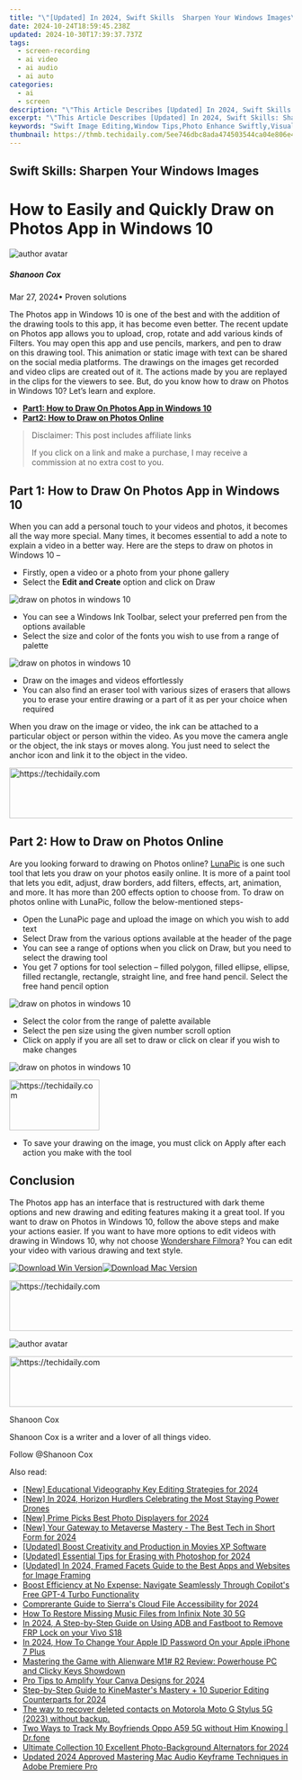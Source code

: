 ```yaml
---
title: "\"[Updated] In 2024, Swift Skills  Sharpen Your Windows Images\""
date: 2024-10-24T18:59:45.238Z
updated: 2024-10-30T17:39:37.737Z
tags: 
  - screen-recording
  - ai video
  - ai audio
  - ai auto
categories: 
  - ai
  - screen
description: "\"This Article Describes [Updated] In 2024, Swift Skills: Sharpen Your Windows Images\""
excerpt: "\"This Article Describes [Updated] In 2024, Swift Skills: Sharpen Your Windows Images\""
keywords: "Swift Image Editing,Window Tips,Photo Enhance Swiftly,Visual Swift Tricks,Swift Image Clarity,Windows Sharpen Tools,Quick Skills Windows Images"
thumbnail: https://thmb.techidaily.com/5ee746dbc8ada474503544ca04e806e436db5d4104755754e528cce96e41f403.jpg
---
```


## Swift Skills: Sharpen Your Windows Images

# How to Easily and Quickly Draw on Photos App in Windows 10

![author avatar](https://images.wondershare.com/filmora/article-images/shannon-cox.jpg)

##### Shanoon Cox

 Mar 27, 2024• Proven solutions

The Photos app in Windows 10 is one of the best and with the addition of the drawing tools to this app, it has become even better. The recent update on Photos app allows you to upload, crop, rotate and add various kinds of Filters. You may open this app and use pencils, markers, and pen to draw on this drawing tool. This animation or static image with text can be shared on the social media platforms. The drawings on the images get recorded and video clips are created out of it. The actions made by you are replayed in the clips for the viewers to see. But, do you know how to draw on Photos in Windows 10? Let’s learn and explore.

* [**Part1: How to Draw On Photos App in Windows 10**](#part1)
* [**Part2: How to Draw on Photos Online**](#part2)

>  Disclaimer: This post includes affiliate links
>
>  If you click on a link and make a purchase, I may receive a commission at no extra cost to you.
>

## Part 1: How to Draw On Photos App in Windows 10

When you can add a personal touch to your videos and photos, it becomes all the way more special. Many times, it becomes essential to add a note to explain a video in a better way. Here are the steps to draw on photos in Windows 10 –

* Firstly, open a video or a photo from your phone gallery
* Select the **Edit and Create** option and click on Draw

![draw on photos in windows 10](https://images.wondershare.com/filmora/article-images/draw-on-photos-in-windows-10.jpg)

* You can see a Windows Ink Toolbar, select your preferred pen from the options available
* Select the size and color of the fonts you wish to use from a range of palette

![draw on photos in windows 10](https://images.wondershare.com/filmora/article-images/start-drawing-on-photos-in-windows-10.jpg)

* Draw on the images and videos effortlessly
* You can also find an eraser tool with various sizes of erasers that allows you to erase your entire drawing or a part of it as per your choice when required

When you draw on the image or video, the ink can be attached to a particular object or person within the video. As you move the camera angle or the object, the ink stays or moves along. You just need to select the anchor icon and link it to the object in the video.

<!-- affiliate ads begin -->
<a href="https://aligracehair.sjv.io/c/5597632/1925570/19272" target="_top" id="1925570">
  <img src="//a.impactradius-go.com/display-ad/19272-1925570" border="0" alt="https://techidaily.com" width="728" height="90"/>
</a>
<img height="0" width="0" src="https://aligracehair.sjv.io/i/5597632/1925570/19272" style="position:absolute;visibility:hidden;" border="0" />
<!-- affiliate ads end -->

## Part 2: How to Draw on Photos Online

Are you looking forward to drawing on Photos online? [LunaPic](https://www140.lunapic.com/editor/?action=draw) is one such tool that lets you draw on your photos easily online. It is more of a paint tool that lets you edit, adjust, draw borders, add filters, effects, art, animation, and more. It has more than 200 effects option to choose from. To draw on photos online with LunaPic, follow the below-mentioned steps-

* Open the LunaPic page and upload the image on which you wish to add text
* Select Draw from the various options available at the header of the page
* You can see a range of options when you click on Draw, but you need to select the drawing tool
* You get 7 options for tool selection – filled polygon, filled ellipse, ellipse, filled rectangle, rectangle, straight line, and free hand pencil. Select the free hand pencil option

![draw on photos in windows 10](https://images.wondershare.com/filmora/article-images/lunapic-drawing.jpg)

* Select the color from the range of palette available
* Select the pen size using the given number scroll option
* Click on apply if you are all set to draw or click on clear if you wish to make changes

![draw on photos in windows 10](https://images.wondershare.com/filmora/article-images/editing-drawings-on-windows-10.jpg)

<!-- affiliate ads begin -->
<a href="https://aligracehair.sjv.io/c/5597632/2135410/19272" target="_top" id="2135410">
  <img src="//a.impactradius-go.com/display-ad/19272-2135410" border="0" alt="https://techidaily.com" width="160" height="90"/>
</a>
<img height="0" width="0" src="https://aligracehair.sjv.io/i/5597632/2135410/19272" style="position:absolute;visibility:hidden;" border="0" />
<!-- affiliate ads end -->

* To save your drawing on the image, you must click on Apply after each action you make with the tool

## Conclusion

The Photos app has an interface that is restructured with dark theme options and new drawing and editing features making it a great tool. If you want to draw on Photos in Windows 10, follow the above steps and make your actions easier. If you want to have more options to edit videos with drawing in Windows 10, why not choose [Wondershare Filmora](https://tools.techidaily.com/wondershare/filmora/download/)? You can edit your video with various drawing and text style.

[![Download Win Version](https://images.wondershare.com/filmora/guide/download-btn-win.jpg)](https://tools.techidaily.com/wondershare/filmora/download/)[![Download Mac Version](https://images.wondershare.com/filmora/guide/download-btn-mac.jpg)](https://tools.techidaily.com/wondershare/filmora/download/)

<!-- affiliate ads begin -->
<a href="https://coinrule.sjv.io/c/5597632/1610918/18409" target="_top" id="1610918">
  <img src="//a.impactradius-go.com/display-ad/18409-1610918" border="0" alt="https://techidaily.com" width="728" height="90"/>
</a>
<img height="0" width="0" src="https://coinrule.sjv.io/i/5597632/1610918/18409" style="position:absolute;visibility:hidden;" border="0" />
<!-- affiliate ads end -->

![author avatar](https://images.wondershare.com/filmora/article-images/shannon-cox.jpg)

<!-- affiliate ads begin -->
<a href="https://appsumo.8odi.net/c/5597632/2111995/7443" target="_top" id="2111995">
  <img src="//a.impactradius-go.com/display-ad/7443-2111995" border="0" alt="https://techidaily.com" width="728" height="90"/>
</a>
<img height="0" width="0" src="https://appsumo.8odi.net/i/5597632/2111995/7443" style="position:absolute;visibility:hidden;" border="0" />
<!-- affiliate ads end -->

Shanoon Cox

Shanoon Cox is a writer and a lover of all things video.

Follow @Shanoon Cox


<ins class="adsbygoogle"
     style="display:block"
     data-ad-format="autorelaxed"
     data-ad-client="ca-pub-7571918770474297"
     data-ad-slot="1223367746"></ins>



<ins class="adsbygoogle"
     style="display:block"
     data-ad-client="ca-pub-7571918770474297"
     data-ad-slot="8358498916"
     data-ad-format="auto"
     data-full-width-responsive="true"></ins>


<span class="atpl-alsoreadstyle">Also read:</span>
<div><ul>
<li><a href="https://fox-friendly.techidaily.com/new-educational-videography-key-editing-strategies-for-2024/"><u>[New] Educational Videography Key Editing Strategies for 2024</u></a></li>
<li><a href="https://fox-friendly.techidaily.com/new-in-2024-horizon-hurdlers-celebrating-the-most-staying-power-drones/"><u>[New] In 2024, Horizon Hurdlers Celebrating the Most Staying Power Drones</u></a></li>
<li><a href="https://fox-friendly.techidaily.com/new-prime-picks-best-photo-displayers-for-2024/"><u>[New] Prime Picks Best Photo Displayers for 2024</u></a></li>
<li><a href="https://fox-friendly.techidaily.com/new-your-gateway-to-metaverse-mastery-the-best-tech-in-short-form-for-2024/"><u>[New] Your Gateway to Metaverse Mastery - The Best Tech in Short Form for 2024</u></a></li>
<li><a href="https://fox-http.techidaily.com/updated-boost-creativity-and-production-in-movies-xp-software/"><u>[Updated] Boost Creativity and Production in Movies XP Software</u></a></li>
<li><a href="https://fox-friendly.techidaily.com/updated-essential-tips-for-erasing-with-photoshop-for-2024/"><u>[Updated] Essential Tips for Erasing with Photoshop for 2024</u></a></li>
<li><a href="https://fox-friendly.techidaily.com/updated-in-2024-framed-facets-guide-to-the-best-apps-and-websites-for-image-framing/"><u>[Updated] In 2024, Framed Facets Guide to the Best Apps and Websites for Image Framing</u></a></li>
<li><a href="https://tech-haven.techidaily.com/boost-efficiency-at-no-expense-navigate-seamlessly-through-copilots-free-gpt-4-turbo-functionality/"><u>Boost Efficiency at No Expense: Navigate Seamlessly Through Copilot's Free GPT-4 Turbo Functionality</u></a></li>
<li><a href="https://fox-friendly.techidaily.com/comprerante-guide-to-sierras-cloud-file-accessibility-for-2024/"><u>Comprerante Guide to Sierra's Cloud File Accessibility for 2024</u></a></li>
<li><a href="https://blog-min.techidaily.com/how-to-restore-missing-music-files-from-infinix-note-30-5g-by-fonelab-android-recover-music/"><u>How To Restore Missing Music Files from Infinix Note 30 5G</u></a></li>
<li><a href="https://bypass-frp.techidaily.com/in-2024-a-step-by-step-guide-on-using-adb-and-fastboot-to-remove-frp-lock-on-your-vivo-s18-by-drfone-android/"><u>In 2024, A Step-by-Step Guide on Using ADB and Fastboot to Remove FRP Lock on your Vivo S18</u></a></li>
<li><a href="https://ios-unlock.techidaily.com/in-2024-how-to-change-your-apple-id-password-on-your-apple-iphone-7-plus-by-drfone-ios/"><u>In 2024, How To Change Your Apple ID Password On your Apple iPhone 7 Plus</u></a></li>
<li><a href="https://hardware-help.techidaily.com/mastering-the-game-with-alienware-m1-r2-review-powerhouse-pc-and-clicky-keys-showdown/"><u>Mastering the Game with Alienware M1# R2 Review: Powerhouse PC and Clicky Keys Showdown</u></a></li>
<li><a href="https://fox-blue.techidaily.com/pro-tips-to-amplify-your-canva-designs-for-2024/"><u>Pro Tips to Amplify Your Canva Designs for 2024</u></a></li>
<li><a href="https://fox-friendly.techidaily.com/step-by-step-guide-to-kinemasters-mastery-plus-10-superior-editing-counterparts-for-2024/"><u>Step-by-Step Guide to KineMaster's Mastery + 10 Superior Editing Counterparts for 2024</u></a></li>
<li><a href="https://techidaily.com/the-way-to-recover-deleted-contacts-on-motorola-moto-g-stylus-5g-2023-without-backup-by-fonelab-android-recover-contacts/"><u>The way to recover deleted contacts on Motorola Moto G Stylus 5G (2023) without backup.</u></a></li>
<li><a href="https://android-location-track.techidaily.com/two-ways-to-track-my-boyfriends-oppo-a59-5g-without-him-knowing-drfone-by-drfone-virtual-android/"><u>Two Ways to Track My Boyfriends Oppo A59 5G without Him Knowing | Dr.fone</u></a></li>
<li><a href="https://fox-friendly.techidaily.com/ultimate-collection-10-excellent-photo-background-alternators-for-2024/"><u>Ultimate Collection 10 Excellent Photo-Background Alternators for 2024</u></a></li>
<li><a href="https://voice-adjusting.techidaily.com/updated-2024-approved-mastering-mac-audio-keyframe-techniques-in-adobe-premiere-pro/"><u>Updated 2024 Approved Mastering Mac Audio Keyframe Techniques in Adobe Premiere Pro</u></a></li>
</ul></div>

